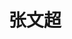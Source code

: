 ---
# Display name

title: 张文超
user_groups: ["Current Master Students"]



organizations:
- name: 2020- 

Interests:
- Digital Economy

---